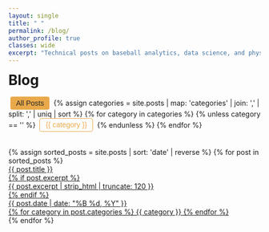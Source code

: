 ```yaml
---
layout: single
title: " "
permalink: /blog/
author_profile: true
classes: wide
excerpt: "Technical posts on baseball analytics, data science, and physics research"
---
```


<!-- Load KaTeX - Updated to latest version -->
<link rel="stylesheet" href="https://cdn.jsdelivr.net/npm/katex@0.16.8/dist/katex.min.css" integrity="sha384-GvrOXuhMATgEsSwCs4smul74iXGOixntILdUW9XmUC6+HX0sLNAK3q71HotJqlAn" crossorigin="anonymous">
<script defer src="https://cdn.jsdelivr.net/npm/katex@0.16.8/dist/katex.min.js" integrity="sha384-cpW21h6RZv/phavutF+AuVYrr+dA8xD9zs6FwLpaCct6O9ctzYFfFr4dgmgccOTx" crossorigin="anonymous"></script>

<div class="blog-content">
  <!-- Title and filter buttons side by side -->
  <div class="blog-header" style="display: flex; justify-content: space-between; align-items: center; margin-bottom: 2rem; flex-wrap: wrap; gap: 1rem;">
    <h1 style="margin: 0; color: var(--text-light);">Blog</h1>
    <div class="category-nav">
      <button class="filter-btn active" data-category="all" style="margin: 0 0.25rem; padding: 0.3rem 0.7rem; background: #e9a94a; color: #282827; border: none; border-radius: 4px; cursor: pointer; font-size: 0.9rem;">All Posts</button>
      {% assign categories = site.posts | map: 'categories' | join: ',' | split: ',' | uniq | sort %}
      {% for category in categories %}
        {% unless category == '' %}
        <button class="filter-btn" data-category="{{ category }}" style="margin: 0 0.25rem; padding: 0.3rem 0.7rem; background: transparent; color: #e9a94a; border: 1px solid #e9a94a; border-radius: 4px; cursor: pointer; font-size: 0.9rem;">{{ category }}</button>
        {% endunless %}
      {% endfor %}
    </div>
  </div>

  <!-- All posts in chronological order -->
  <div class="post-list">
    {% assign sorted_posts = site.posts | sort: 'date' | reverse %}
    {% for post in sorted_posts %}
    <div class="post-item" data-categories="{{ post.categories | join: ',' }}">
      <a href="{{ site.baseurl }}{{ post.url }}" class="post-link">
        <div class="post-layout">
          <div class="post-left">
            <div class="post-title">{{ post.title }}</div>
            {% if post.excerpt %}<div class="post-excerpt">{{ post.excerpt | strip_html | truncate: 120 }}</div>{% endif %}
          </div>
          <div class="post-right">
            <div class="post-date">{{ post.date | date: "%B %d, %Y" }}</div>
            <div class="post-categories">
              {% for category in post.categories %}
                <span class="category-tag">{{ category }}</span>
              {% endfor %}
            </div>
          </div>
        </div>
      </a>
    </div>
    {% endfor %}
  </div>
</div>

<script type="text/javascript">
  // Updated KaTeX rendering for latest version
  document.addEventListener("DOMContentLoaded", function() {
    // Render math expressions
    var mathElements = document.querySelectorAll("script[type='math/tex']");
    mathElements.forEach(function(element) {
      var tex = element.textContent;
      var rendered = katex.renderToString(tex, {displayMode: false});
      var span = document.createElement('span');
      span.innerHTML = rendered;
      element.parentNode.replaceChild(span, element);
    });

    var displayMathElements = document.querySelectorAll("script[type='math/tex; mode=display']");
    displayMathElements.forEach(function(element) {
      var tex = element.textContent.replace(/%.*/g, '');
      var rendered = katex.renderToString(tex, {displayMode: true});
      var div = document.createElement('div');
      div.innerHTML = rendered;
      element.parentNode.replaceChild(div, element);
    });

    // Blog post filtering functionality
    const filterButtons = document.querySelectorAll('.filter-btn');
    const postItems = document.querySelectorAll('.post-item');

    filterButtons.forEach(button => {
      button.addEventListener('click', function() {
        const category = this.getAttribute('data-category');
        
        // Update active button
        filterButtons.forEach(btn => {
          btn.classList.remove('active');
          btn.style.background = 'transparent';
          btn.style.color = '#e9a94a';
        });
        this.classList.add('active');
        this.style.background = '#e9a94a';
        this.style.color = '#282827';

        // Filter posts
        postItems.forEach(post => {
          const postCategories = post.getAttribute('data-categories').toLowerCase();
          
          if (category === 'all' || postCategories.includes(category.toLowerCase())) {
            post.style.display = 'block';
          } else {
            post.style.display = 'none';
          }
        });
      });
    });
  });
</script>

<!-- Consider adding: Search functionality, Tag cloud, or Recent posts widget -->
